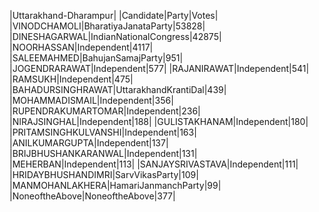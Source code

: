  
|Uttarakhand-Dharampur|
|Candidate|Party|Votes|
|VINODCHAMOLI|BharatiyaJanataParty|53828|
|DINESHAGARWAL|IndianNationalCongress|42875|
|NOORHASSAN|Independent|4117|
|SALEEMAHMED|BahujanSamajParty|951|
|JOGENDRARAWAT|Independent|577|
|RAJANIRAWAT|Independent|541|
|RAMSUKH|Independent|475|
|BAHADURSINGHRAWAT|UttarakhandKrantiDal|439|
|MOHAMMADISMAIL|Independent|356|
|RUPENDRAKUMARTOMAR|Independent|236|
|NIRAJSINGHAL|Independent|188|
|GULISTAKHANAM|Independent|180|
|PRITAMSINGHKULVANSHI|Independent|163|
|ANILKUMARGUPTA|Independent|137|
|BRIJBHUSHANKARANWAL|Independent|131|
|MEHERBAN|Independent|113|
|SANJAYSRIVASTAVA|Independent|111|
|HRIDAYBHUSHANDIMRI|SarvVikasParty|109|
|MANMOHANLAKHERA|HamariJanmanchParty|99|
|NoneoftheAbove|NoneoftheAbove|377|
